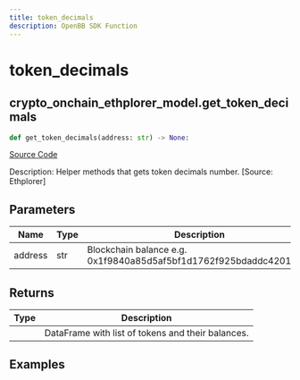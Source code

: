 ```yaml
---
title: token_decimals
description: OpenBB SDK Function
---
```


# token_decimals

## crypto_onchain_ethplorer_model.get_token_decimals

```python title='openbb_terminal/cryptocurrency/onchain/ethplorer_model.py'
def get_token_decimals(address: str) -> None:
```
[Source Code](https://github.com/OpenBB-finance/OpenBBTerminal/tree/main/openbb_terminal/cryptocurrency/onchain/ethplorer_model.py#L176)

Description: Helper methods that gets token decimals number. [Source: Ethplorer]

## Parameters

| Name | Type | Description | Default | Optional |
| ---- | ---- | ----------- | ------- | -------- |
| address | str | Blockchain balance e.g. 0x1f9840a85d5af5bf1d1762f925bdaddc4201f984 | None | False |

## Returns

| Type | Description |
| ---- | ----------- |
|  | DataFrame with list of tokens and their balances. |

## Examples

